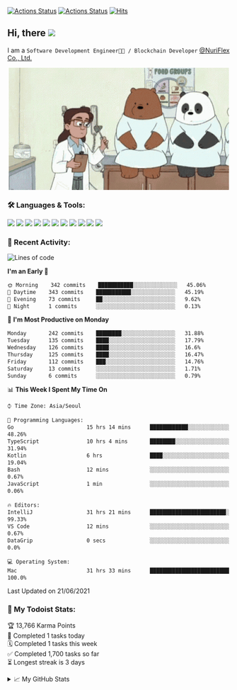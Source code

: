
[![Actions Status](https://github.com/ddok2/ddok2/workflows/Todoist%20Readme/badge.svg)](https://github.com/ddok2/ddok2/actions)
[![Actions Status](https://github.com/ddok2/ddok2/workflows/wakatime-stats/badge.svg)](https://github.com/ddok2/ddok2/actions)
[![Hits](https://hits.seeyoufarm.com/api/count/incr/badge.svg?url=https%3A%2F%2Fgithub.com%2Fddok2&count_bg=%23FF9595&title_bg=%23555555&icon=github.svg&icon_color=%23FFFFFF&title=hits&edge_flat=false)](https://hits.seeyoufarm.com)

<!-- ![visitors](https://visitor-badge.laobi.icu/badge?page_id=ddok2.ddok2) -->
## Hi, there <img src="https://raw.githubusercontent.com/MartinHeinz/MartinHeinz/master/wave.gif" width="25px">

I am a `Software Development Engineer🧑‍💻 / Blockchain Developer` [@NuriFlex Co., Ltd.](https://nuriflex.com)


<p align="center">
<img align="center" alt="GIF" src="img/debugging.gif" />
</p>


### 🛠 Languages & Tools:
<p>
    <img src="https://img.shields.io/badge/go-%2300ADD8.svg?&style=for-the-badge&logo=go&logoColor=white"/>
    <img src="https://img.shields.io/badge/node.js%20-%2343853D.svg?&style=for-the-badge&logo=node.js&logoColor=white"/>
    <img src="https://img.shields.io/badge/javascript%20-%23323330.svg?&style=for-the-badge&logo=javascript&logoColor=%23F7DF1E"/>
    <img src="https://img.shields.io/badge/typescript%20-%23007ACC.svg?&style=for-the-badge&logo=typescript&logoColor=white"/>
    <img src="https://img.shields.io/badge/python%20-%2314354C.svg?&style=for-the-badge&logo=python&logoColor=white"/>
    <img src="https://img.shields.io/badge/react%20-%2320232a.svg?&style=for-the-badge&logo=react&logoColor=%2361DAFB"/>
    <img src="https://img.shields.io/badge/AWS%20-%23FF9900.svg?&style=for-the-badge&logo=amazon-aws&logoColor=white"/>
    <img src="https://img.shields.io/badge/Google%20Cloud%20-%234285F4.svg?&style=for-the-badge&logo=google-cloud&logoColor=white"/>
    <img src="https://img.shields.io/badge/docker%20-%230db7ed.svg?&style=for-the-badge&logo=docker&logoColor=white"/>
    <img src="https://img.shields.io/badge/kubernetes%20-%23326ce5.svg?&style=for-the-badge&logo=kubernetes&logoColor=white"/>
    <img src="https://img.shields.io/badge/ansible%20-%231A1918.svg?&style=for-the-badge&logo=ansible&logoColor=white"/>
</p>

### 🌈 Recent Activity:
<!--START_SECTION:waka-->
![Lines of code](https://img.shields.io/badge/From%20Hello%20World%20I%27ve%20Written-692631%20lines%20of%20code-blue)

**I'm an Early 🐤** 

```text
🌞 Morning    342 commits    ███████████░░░░░░░░░░░░░░   45.06% 
🌆 Daytime    343 commits    ███████████░░░░░░░░░░░░░░   45.19% 
🌃 Evening    73 commits     ██░░░░░░░░░░░░░░░░░░░░░░░   9.62% 
🌙 Night      1 commits      ░░░░░░░░░░░░░░░░░░░░░░░░░   0.13%

```
📅 **I'm Most Productive on Monday** 

```text
Monday       242 commits    ████████░░░░░░░░░░░░░░░░░   31.88% 
Tuesday      135 commits    ████░░░░░░░░░░░░░░░░░░░░░   17.79% 
Wednesday    126 commits    ████░░░░░░░░░░░░░░░░░░░░░   16.6% 
Thursday     125 commits    ████░░░░░░░░░░░░░░░░░░░░░   16.47% 
Friday       112 commits    ███░░░░░░░░░░░░░░░░░░░░░░   14.76% 
Saturday     13 commits     ░░░░░░░░░░░░░░░░░░░░░░░░░   1.71% 
Sunday       6 commits      ░░░░░░░░░░░░░░░░░░░░░░░░░   0.79%

```


📊 **This Week I Spent My Time On** 

```text
⌚︎ Time Zone: Asia/Seoul

💬 Programming Languages: 
Go                       15 hrs 14 mins      ████████████░░░░░░░░░░░░░   48.26% 
TypeScript               10 hrs 4 mins       ████████░░░░░░░░░░░░░░░░░   31.94% 
Kotlin                   6 hrs               ████░░░░░░░░░░░░░░░░░░░░░   19.04% 
Bash                     12 mins             ░░░░░░░░░░░░░░░░░░░░░░░░░   0.67% 
JavaScript               1 min               ░░░░░░░░░░░░░░░░░░░░░░░░░   0.06%

🔥 Editors: 
IntelliJ                 31 hrs 21 mins      ████████████████████████░   99.33% 
VS Code                  12 mins             ░░░░░░░░░░░░░░░░░░░░░░░░░   0.67% 
DataGrip                 0 secs              ░░░░░░░░░░░░░░░░░░░░░░░░░   0.0%

💻 Operating System: 
Mac                      31 hrs 33 mins      █████████████████████████   100.0%

```


 Last Updated on 21/06/2021
<!--END_SECTION:waka-->

### 🚧 My Todoist Stats:
<!-- TODO-IST:START -->
🏆  13,766 Karma Points           
🌸  Completed 1 tasks today           
🗓  Completed 1 tasks this week           
✅  Completed 1,700 tasks so far           
⏳  Longest streak is 3 days
<!-- TODO-IST:END -->

<details>
<summary>📈 My GitHub Stats</summary>
<p align="center"> <img src="https://github-readme-stats.vercel.app/api?username=ddok2&show_icons=true" alt="ddok2" />
</details>
